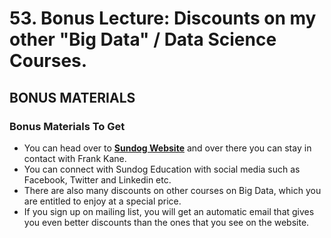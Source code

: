 # 53. Bonus Lecture: Discounts on my other "Big Data" / Data Science Courses.

## BONUS MATERIALS

### Bonus Materials To Get
* You can head over to **[Sundog Website](www.sundog-education.com)** and over there you can stay in contact with Frank Kane.
* You can connect with Sundog Education with social media such as Facebook, Twitter and Linkedin etc.
* There are also many discounts on other courses on Big Data, which you are entitled to enjoy at a special price.
* If you sign up on mailing list, you will get an automatic email that gives you even better discounts than the ones that you see on the website.
